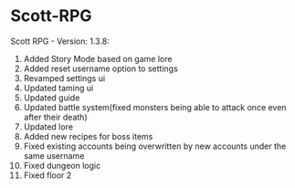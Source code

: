 # Scott-RPG
Scott RPG - Version: 1.3.8: 

1. Added Story Mode based on game lore
2. Added reset username option to settings
3. Revamped settings ui
4. Updated taming ui
5. Updated guide
6. Updated battle system(fixed monsters being able to attack once even 
after their death)
7. Updated lore
8. Added new recipes for boss items
9. Fixed existing accounts being overwritten by new accounts under the 
same username
10. Fixed dungeon logic
11. Fixed floor 2
